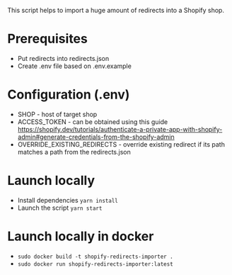 This script helps to import a huge amount of redirects into a Shopify shop.

# Prerequisites

* Put redirects into redirects.json
* Create .env file based on .env.example

# Configuration (.env)

* SHOP - host of target shop
* ACCESS_TOKEN - can be obtained using this guide https://shopify.dev/tutorials/authenticate-a-private-app-with-shopify-admin#generate-credentials-from-the-shopify-admin
* OVERRIDE_EXISTING_REDIRECTS - override existing redirect if its path matches a path from the redirects.json

# Launch locally
* Install dependencies ```yarn install```
* Launch the script ```yarn start ```

# Launch locally in docker
* ```sudo docker build -t shopify-redirects-importer .```
* ```sudo docker run shopify-redirects-importer:latest```

